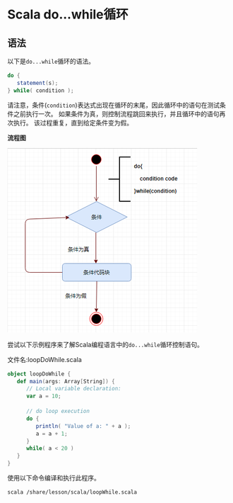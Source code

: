 # Scala do...while循环

## 语法

以下是`do...while`循环的语法。

```scala
do {
   statement(s);
} while( condition );
```

请注意，条件(`condition`)表达式出现在循环的末尾，因此循环中的语句在测试条件之前执行一次。 如果条件为真，则控制流程跳回来执行，并且循环中的语句再次执行。 该过程重复，直到给定条件变为假。

**流程图**

![img](./images/loop-do-while.png)

尝试以下示例程序来了解Scala编程语言中的`do...while`循环控制语句。

文件名:loopDoWhile.scala

```scala
object loopDoWhile {
   def main(args: Array[String]) {
      // Local variable declaration:
      var a = 10;

      // do loop execution
      do {
         println( "Value of a: " + a );
         a = a + 1;
      }
      while( a < 20 )
   }
}
```

使用以下命令编译和执行此程序。

```shell
scala /share/lesson/scala/loopWhile.scala
```